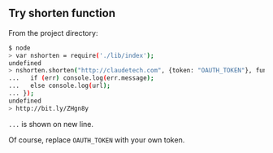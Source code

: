 ## Try shorten function

From the project directory:

```bash
$ node
> var nshorten = require('./lib/index');
undefined
> nshorten.shorten("http://claudetech.com", {token: "OAUTH_TOKEN"}, function (err, url) {
...   if (err) console.log(err.message);
...   else console.log(url);
... });
undefined
> http://bit.ly/ZHgn8y
```

`...` is shown on new line.

Of course, replace `OAUTH_TOKEN` with your own token.
